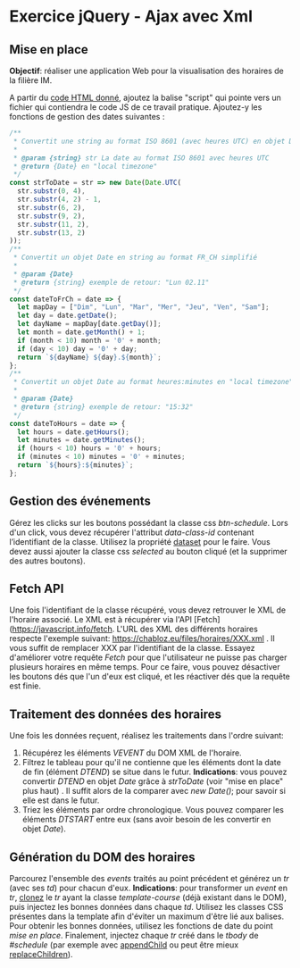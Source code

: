 # Exercice jQuery - Ajax avec Xml

## Mise en place

**Objectif**:  réaliser une application Web pour la visualisation des horaires de la filière IM.

A partir du [code HTML donné](resources/jsFetchXml.html), ajoutez la balise "script" qui pointe vers un fichier qui contiendra le code JS de ce travail pratique. Ajoutez-y les fonctions de gestion des dates suivantes :

```js
/**
 * Convertit une string au format ISO 8601 (avec heures UTC) en objet Date
 *
 * @param {string} str La date au format ISO 8601 avec heures UTC
 * @return {Date} en "local timezone"
 */
const strToDate = str => new Date(Date.UTC(
  str.substr(0, 4),
  str.substr(4, 2) - 1,
  str.substr(6, 2),
  str.substr(9, 2),
  str.substr(11, 2),
  str.substr(13, 2)
));
/**
 * Convertit un objet Date en string au format FR_CH simplifié
 *
 * @param {Date}
 * @return {string} exemple de retour: "Lun 02.11"
 */
const dateToFrCh = date => {
  let mapDay = ["Dim", "Lun", "Mar", "Mer", "Jeu", "Ven", "Sam"];
  let day = date.getDate();
  let dayName = mapDay[date.getDay()];
  let month = date.getMonth() + 1;
  if (month < 10) month = '0' + month;
  if (day < 10) day = '0' + day;
  return `${dayName} ${day}.${month}`;
};
/**
 * Convertit un objet Date au format heures:minutes en "local timezone"
 *
 * @param {Date}
 * @return {string} exemple de retour: "15:32"
 */
const dateToHours = date => {
  let hours = date.getHours();
  let minutes = date.getMinutes();
  if (hours < 10) hours = '0' + hours;
  if (minutes < 10) minutes = '0' + minutes;
  return `${hours}:${minutes}`;
};
```

## Gestion des événements

Gérez les clicks sur les boutons possédant la classe css *btn-schedule*.  Lors d'un click, vous devez récupérer l'attribut *data-class-id* contenant l’identifiant de la classe.  Utilisez la propriété [dataset](https://developer.mozilla.org/en-US/docs/Web/API/HTMLElement/dataset) pour le faire. Vous devez aussi ajouter la classe css *selected* au bouton cliqué (et la supprimer des autres boutons).

## Fetch API

Une fois l'identifiant de la classe récupéré, vous devez retrouver le XML de l'horaire associé. Le XML est  à récupérer via l'API [Fetch](https://javascript.info/fetch. L'URL des XML des différents horaires respecte l'exemple suivant:  https://chabloz.eu/files/horaires/XXX.xml . Il vous suffit de remplacer XXX par l'identifiant de la classe. Essayez d'améliorer votre requête *Fetch* pour que l'utilisateur ne puisse pas charger plusieurs horaires en même temps. Pour ce faire, vous pouvez désactiver les boutons dés que l'un d'eux est cliqué, et les réactiver dés que la requête est finie.

## Traitement des données des horaires

Une fois les données reçuent, réalisez les traitements dans l'ordre suivant:

 1. Récupérez les éléments *VEVENT* du DOM XML de l'horaire.
 2. Filtrez le tableau pour qu'il ne contienne que les éléments dont la date de fin (élément *DTEND*) se situe dans le futur. **Indications**: vous pouvez convertir *DTEND* en objet *Date* grâce à *strToDate* (voir "mise en place" plus haut) . Il suffit alors de la comparer avec *new Date()*; pour savoir si elle est dans le futur.
 3. Triez les éléments par ordre chronologique. Vous pouvez comparer les éléments *DTSTART* entre eux (sans avoir besoin de les convertir en objet *Date*).

 ## Génération du DOM des horaires

Parcourez l'ensemble des *events* traités au point précédent et générez un *tr* (avec ses *td*) pour chacun d'eux. **Indications**: pour transformer un *event* en *tr*, [clonez](https://developer.mozilla.org/en-US/docs/Web/API/Node/cloneNode) le *tr* ayant la classe *template-course* (déjà existant dans le DOM), puis injectez les bonnes données dans chaque *td*. Utilisez les classes CSS présentes dans la template afin d'éviter un maximum d'être lié aux balises. Pour obtenir les bonnes données, utilisez les fonctions de date du point *mise en place*. Finalement, injectez chaque *tr* créé dans le *tbody* de *#schedule* (par exemple avec [appendChild](https://developer.mozilla.org/en-US/docs/Web/API/Node/appendChild) ou peut être mieux [replaceChildren](https://developer.mozilla.org/en-US/docs/Web/API/Element/replaceChildren)).